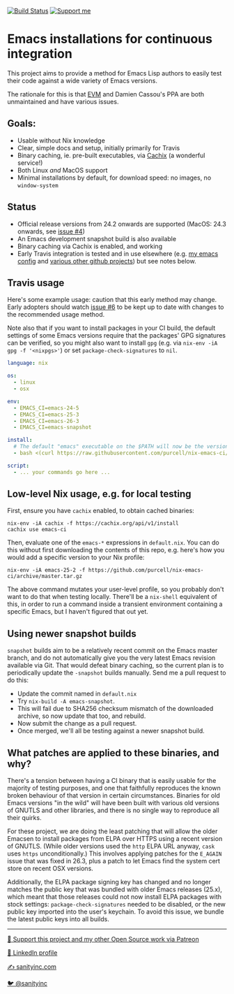 [![Build Status](https://travis-ci.com/purcell/nix-emacs-ci.png?branch=master)](https://travis-ci.com/purcell/nix-emacs-ci)
<a href="https://www.patreon.com/sanityinc"><img alt="Support me" src="https://img.shields.io/badge/Support%20Me-%F0%9F%92%97-ff69b4.svg"></a>

# Emacs installations for continuous integration

This project aims to provide a method for Emacs Lisp authors
to easily test their code against a wide variety of Emacs
versions.

The rationale for this is that [EVM](https://github.com/rejeep/evm)
and Damien Cassou's PPA are both unmaintained and have various issues.

## Goals:

- Usable without Nix knowledge
- Clear, simple docs and setup, initially primarily for Travis
- Binary caching, ie. pre-built executables, via
  [Cachix](https://cachix.org/) (a wonderful service!)
- Both Linux *and* MacOS support
- Minimal installations by default, for download speed: no images, no
  `window-system`

## Status

- Official release versions from 24.2 onwards are supported (MacOS:
  24.3 onwards, see [issue
  #4](https://github.com/purcell/nix-emacs-ci/issues/4))
- An Emacs development snapshot build is also available
- Binary caching via Cachix is enabled, and working
- Early Travis integration is tested and in use
  elsewhere (e.g. [my emacs config](https://github.com/purcell/emacs.d)
  and [various other github projects](https://github.com/search?l=&q=nix-emacs-ci+++filename%3A.travis.yml&type=Code))
  but see notes below.

## Travis usage

Here's some example usage: caution that this early method may
change. Early adopters should watch [issue
#6](https://github.com/purcell/nix-emacs-ci/issues/6) to be kept up to
date with changes to the recommended usage method.

Note also that if you want to install packages in your CI build, the
default settings of some Emacs versions require that the packages' GPG
signatures can be verified, so you might also want to install `gpg`
(e.g. via `nix-env -iA gpg -f '<nixpgs>'`) or set
`package-check-signatures` to `nil`.

```yaml
language: nix

os:
  - linux
  - osx

env:
  - EMACS_CI=emacs-24-5
  - EMACS_CI=emacs-25-3
  - EMACS_CI=emacs-26-3
  - EMACS_CI=emacs-snapshot

install:
  # The default "emacs" executable on the $PATH will now be the version named by $EMACS_CI
  - bash <(curl https://raw.githubusercontent.com/purcell/nix-emacs-ci/master/travis-install)

script:
  - ... your commands go here ...
```

## Low-level Nix usage, e.g. for local testing

First, ensure you have `cachix` enabled, to obtain cached binaries:

```
nix-env -iA cachix -f https://cachix.org/api/v1/install
cachix use emacs-ci
```

Then, evaluate one of the `emacs-*` expressions in `default.nix`. You
can do this without first downloading the contents of this repo,
e.g. here's how you would add a specific version to your Nix profile:

```
nix-env -iA emacs-25-2 -f https://github.com/purcell/nix-emacs-ci/archive/master.tar.gz
```

The above command mutates your user-level profile, so you probably
don't want to do that when testing locally. There'll be a `nix-shell`
equivalent of this, in order to run a command inside a transient
environment containing a specific Emacs, but I haven't figured that
out yet.


## Using newer snapshot builds

`snapshot` builds aim to be a relatively recent commit on the Emacs
master branch, and do not automatically give you the very latest Emacs
revision available via Git. That would defeat binary caching, so the
current plan is to periodically update the `-snapshot` builds
manually. Send me a pull request to do this:

- Update the commit named in `default.nix`
- Try `nix-build -A emacs-snapshot`.
- This will fail due to SHA256 checksum mismatch of the downloaded archive,
  so now update that too, and rebuild.
- Now submit the change as a pull request.
- Once merged, we'll all be testing against a newer snapshot
  build.

## What patches are applied to these binaries, and why?

There's a tension between having a CI binary that is easily usable for
the majority of testing purposes, and one that faithfully reproduces
the known broken behaviour of that version in certain
circumstances. Binaries for old Emacs versions "in the wild" will have
been built with various old versions of GNUTLS and other libraries,
and there is no single way to reproduce all their quirks.

For these project, we are doing the least patching that will allow the
older Emacsen to install packages from ELPA over HTTPS using a recent
version of GNUTLS. (While older versions used the `http` ELPA URL
anyway, `cask` uses `https` unconditionally.) This involves applying
patches for the `E_AGAIN` issue that was fixed in 26.3, plus a patch
to let Emacs find the system cert store on recent OSX versions.

Additionally, the ELPA package signing key has changed and no longer
matches the public key that was bundled with older Emacs releases
(25.x), which meant that those releases could not now install ELPA
packages with stock settings: `package-check-signatures` needed to be
disabled, or the new public key imported into the user's keychain. To
avoid this issue, we bundle the latest public keys into all builds.

<hr>


[💝 Support this project and my other Open Source work via Patreon](https://www.patreon.com/sanityinc)

[💼 LinkedIn profile](https://uk.linkedin.com/in/stevepurcell)

[✍ sanityinc.com](http://www.sanityinc.com/)

[🐦 @sanityinc](https://twitter.com/sanityinc)
